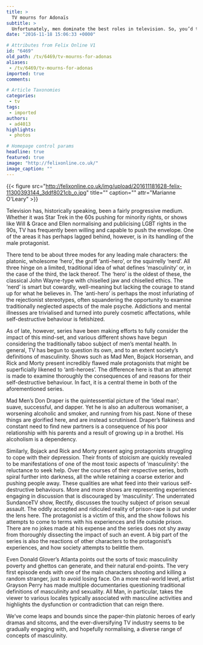 ```yaml
---
title: >
  TV mourns for Adonaïs
subtitle: >
  Unfortunately, men dominate the best roles in television. So, you’d think that they’d at least be represented with nuance, right? Well, that tends not to be the case.
date: "2016-11-18 15:06:33 +0000"

# Attributes from Felix Online V1
id: "6469"
old_path: /tv/6469/tv-mourns-for-adonas
aliases:
 - /tv/6469/tv-mourns-for-adonas
imported: true
comments:

# Article Taxonomies
categories:
 - tv
tags:
 - imported
authors:
 - ad4013
highlights:
 - photos

# Homepage control params
headline: true
featured: true
image: "http://felixonline.co.uk/"
image_caption: ""
---
```



{{< figure src="http://felixonline.co.uk/img/upload/201611181628-felix-11300393144_3ddf8021cb_o.jpg" title="" caption="" attr="Marianne O'Leary" >}}

Television has, historically speaking, been a fairly progressive medium. Whether it was Star Trek in the 60s pushing for minority rights, or shows like Will &amp; Grace and Ellen normalising and publicising LGBT rights in the 90s, TV has frequently been willing and capable to push the envelope.  One of the areas it has perhaps lagged behind, however, is in its handling of the male protagonist.

There tend to be about three modes for any leading male characters:  the platonic, wholesome ‘hero’, the gruff ‘anti-hero’, or the squirrelly ‘nerd’. All three hinge on a limited, traditional idea of what defines ‘masculinity’ or, in the case of the third, the lack thereof. The ‘hero’ is the oldest of these, the classical John Wayne-type with chiselled jaw and chiselled ethics. The ‘nerd’ is smart but cowardly, well-meaning but lacking the courage to stand up for what he believes in. The ‘anti-hero’ is perhaps the most infuriating of the rejectionist stereotypes, often squandering the opportunity to examine traditionally neglected aspects of the male psyche. Addictions and mental illnesses are trivialised and turned into purely cosmetic affectations, while self-destructive behaviour is fetishized.

As of late, however, series have been making efforts to fully consider the impact of this mind-set, and various different shows have begun considering the traditionally taboo subject of men’s mental health. In general, TV has begun to question its own, and to an extent society’s definitions of masculinity. Shows such as Mad Men, Bojack Horseman, and Rick and Morty present incredibly flawed male protagonists that might be superficially likened to ‘anti-heroes’. The difference here is that an attempt is made to examine thoroughly the consequences of and reasons for their self-destructive behaviour. In fact, it is a central theme in both of the aforementioned series.

Mad Men’s Don Draper is the quintessential picture of the ‘ideal man’; suave, successful, and dapper. Yet he is also an adulterous womaniser, a worsening alcoholic and smoker, and running from his past. None of these things are glorified here, and are instead scrutinised. Draper’s flakiness and constant need to find new partners is a consequence of his poor relationship with his parents and a result of growing up in a brothel. His alcoholism is a dependency.

Similarly, Bojack and Rick and Morty present aging protagonists struggling to cope with their depression. Their fronts of stoicism are quickly revealed to be manifestations of one of the most toxic aspects of ‘masculinity’: the reluctance to seek help. Over the courses of their respective series, both spiral further into darkness, all the while retaining a coarse exterior and pushing people away. These qualities are what feed into their various self-destructive behaviours.
More and more shows are representing experiences engaging in discussion that is discouraged by ‘masculinity’. The underrated SundanceTV show, Rectify, discusses the touchy subject of prison sexual assault. The oddly accepted and ridiculed reality of prison-rape is put under the lens here. The protagonist is a victim of this, and the show follows his attempts to come to terms with his experiences and life outside prison. There are no jokes made at his expense and the series does not shy away from thoroughly dissecting the impact of such an event. A big part of the series is also the reactions of other characters to the protagonist’s experiences, and how society attempts to belittle them.

Even Donald Glover’s Atlanta points out the sorts of toxic masculinity poverty and ghettos can generate, and their natural end-points. The very first episode ends with one of the main characters shooting and killing a random stranger, just to avoid losing face.
On a more real-world level, artist Grayson Perry has made multiple documentaries questioning traditional definitions of masculinity and sexuality. All Man, in particular, takes the viewer to various locales typically associated with masculine activities and highlights the dysfunction or contradiction that can reign there.

We’ve come leaps and bounds since the paper-thin platonic heroes of early dramas and sitcoms, and the ever-diversifying TV industry seems to be gradually engaging with, and hopefully normalising, a diverse range of concepts of masculinity.
